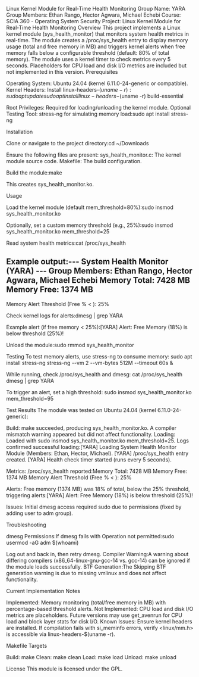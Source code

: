 Linux Kernel Module for Real-Time Health Monitoring
  Group Name: YARA  Group Members: Ethan Rango, Hector Agwara, Michael Echebi  Course: SCIA 360 - Operating System Security  Project: Linux Kernel Module for Real-Time Health Monitoring
Overview
  This project implements a Linux kernel module (sys_health_monitor) that monitors system health metrics in real-time. The module creates a /proc/sys_health entry to display memory usage (total and free memory in MB) and triggers kernel alerts when free memory falls below a configurable threshold (default: 80% of total memory). The module uses a kernel timer to check metrics every 5 seconds. Placeholders for CPU load and disk I/O metrics are included but not implemented in this version.
Prerequisites

Operating System: Ubuntu 24.04 (kernel 6.11.0-24-generic or compatible).
Kernel Headers: Install linux-headers-$(uname -r):sudo apt update
sudo apt install linux-headers-$(uname -r) build-essential


Root Privileges: Required for loading/unloading the kernel module.
Optional Testing Tool: stress-ng for simulating memory load:sudo apt install stress-ng



Installation

Clone or navigate to the project directory:cd ~/Downloads


Ensure the following files are present:
sys_health_monitor.c: The kernel module source code.
Makefile: The build configuration.


Build the module:make

This creates sys_health_monitor.ko.

Usage

Load the kernel module (default mem_threshold=80%):sudo insmod sys_health_monitor.ko

Optionally, set a custom memory threshold (e.g., 25%):sudo insmod sys_health_monitor.ko mem_threshold=25


Read system health metrics:cat /proc/sys_health

Example output:--- System Health Monitor (YARA) ---
Group Members: Ethan Rango, Hector Agwara, Michael Echebi
Memory Total: 7428 MB
Memory Free:  1374 MB
--------------------------------------
Memory Alert Threshold (Free % < ): 25%


Check kernel logs for alerts:dmesg | grep YARA

Example alert (if free memory < 25%):[YARA] Alert: Free Memory (18%) is below threshold (25%)!


Unload the module:sudo rmmod sys_health_monitor



Testing
  To test memory alerts, use stress-ng to consume memory:
sudo apt install stress-ng
stress-ng --vm 2 --vm-bytes 512M --timeout 60s &

  While running, check /proc/sys_health and dmesg:
cat /proc/sys_health
dmesg | grep YARA

  To trigger an alert, set a high threshold:
sudo insmod sys_health_monitor.ko mem_threshold=95

Test Results
  The module was tested on Ubuntu 24.04 (kernel 6.11.0-24-generic):

Build: make succeeded, producing sys_health_monitor.ko. A compiler mismatch warning appeared but did not affect functionality.
Loading: Loaded with sudo insmod sys_health_monitor.ko mem_threshold=25. Logs confirmed successful loading:[YARA] Loading System Health Monitor Module (Members: Ethan, Hector, Michael).
[YARA] /proc/sys_health entry created.
[YARA] Health check timer started (runs every 5 seconds).


Metrics: /proc/sys_health reported:Memory Total: 7428 MB
Memory Free:  1374 MB
Memory Alert Threshold (Free % < ): 25%


Alerts: Free memory (1374 MB) was 18% of total, below the 25% threshold, triggering alerts:[YARA] Alert: Free Memory (18%) is below threshold (25%)!


Issues: Initial dmesg access required sudo due to permissions (fixed by adding user to adm group).

Troubleshooting

dmesg Permissions:If dmesg fails with Operation not permitted:sudo usermod -aG adm $(whoami)

Log out and back in, then retry dmesg.
Compiler Warning:A warning about differing compilers (x86_64-linux-gnu-gcc-14 vs. gcc-14) can be ignored if the module loads successfully.
BTF Generation:The Skipping BTF generation warning is due to missing vmlinux and does not affect functionality.

Current Implementation Notes

Implemented: Memory monitoring (total/free memory in MB) with percentage-based threshold alerts.
Not Implemented: CPU load and disk I/O metrics are placeholders. Future versions may use get_avenrun for CPU load and block layer stats for disk I/O.
Known Issues: Ensure kernel headers are installed. If compilation fails with si_meminfo errors, verify <linux/mm.h> is accessible via linux-headers-$(uname -r).

Makefile Targets

Build: make
Clean: make clean
Load: make load
Unload: make unload

License
  This module is licensed under the GPL.

